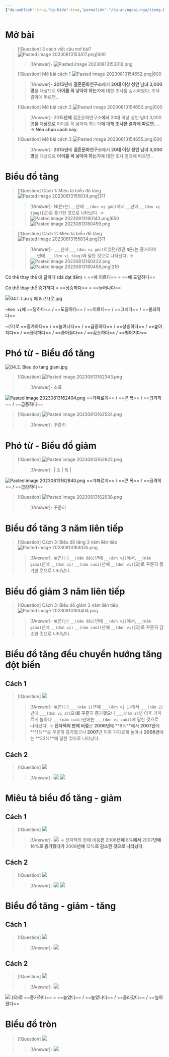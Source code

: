 ```yaml
---
{"dg-publish":true,"dg-hide":true,"permalink":"/du-an/ngoai-ngu/tieng-han/topik//cau-53/","hide":true,"dgPassFrontmatter":true}
---
```


# Mở bài

> [!Question] 3 cách viết câu mở bài?
![Pasted image 20230813153417.png|600](/img/user/Z_Attachment/Pasted%20image%2020230813153417.png)
>> [!Answer]-
>> ![Pasted image 20230813153316.png](/img/user/Z_Attachment/Pasted%20image%2020230813153316.png)
<!--SR:!2023-09-06,14,230-->


> [!Question] Mở bài cách 1
![Pasted image 20230813154652.png|600](/img/user/Z_Attachment/Pasted%20image%2020230813154652.png)
>> [!Answer]-
>> **2015년**에 **결혼문화연구소**에서 **20대 이상 성인 남녀 3,000명**을 대상으로 **아이를 꼭 낳아야 하는가**에 대한 조사를 실시하였다. 조사 결과에 따르면…
<!--SR:!2023-08-31,9,226-->

> [!Question] Mở bài cách 2
![Pasted image 20230813154650.png|600](/img/user/Z_Attachment/Pasted%20image%2020230813154650.png)
>> [!Answer]-
>> 2015**년에** 결혼문화연구소**에서** 20대 이상 성인 남녀 3,000명**을 대상으로** 아이를 꼭 낳아야 하는가**에 대해 조사한 결과에 따르면….**
**→ Nên chọn cách này.**
<!--SR:!2023-08-27,10,250-->

> [!Question] Mở bài cách 3
![Pasted image 20230813154655.png|600](/img/user/Z_Attachment/Pasted%20image%2020230813154655.png)
>> [!Answer]-
>> **2015년**에 **결혼문화연구소**에서 **20대 이상 성인 남녀 3,000명**을 대상으로 **아이를 꼭 낳아야 하는가**에 대한 조사 결과에 따르면…
<!--SR:!2023-09-02,11,230-->

# Biểu đồ tăng

> [!Question] Cách 1: Miêu tả biểu đồ tăng
![Pasted image 20230813155834.png|311](/img/user/Z_Attachment/Pasted%20image%2020230813155834.png)
>> [!Answer]-
>> N(은/는) `__`년에 `__(đơn vị gốc)`에서 `__`년에 `__(đơn vị tăng)`(으)로 증가한 것으로 나타났다.
→ ![Pasted image 20230813160143.png|650](/img/user/Z_Attachment/Pasted%20image%2020230813160143.png)
![Pasted image 20230813160459.png](/img/user/Z_Attachment/Pasted%20image%2020230813160459.png)
<!--SR:!2023-08-31,9,206-->

> [!Question] Cách 2: Miêu tả biểu đồ tăng
![Pasted image 20230813155834.png|311](/img/user/Z_Attachment/Pasted%20image%2020230813155834.png)
>> [!Answer]-
>> `___`년에 `___(đơn vị gốc)`이었던/였던 `N`은/는 증가하여 `___`년에 `___(đơn vị tăng)`에 달한 것으로 나타났다.
→ ![Pasted image 20230813160432.png](/img/user/Z_Attachment/Pasted%20image%2020230813160432.png)
![Pasted image 20230813160458.png|210](/img/user/Z_Attachment/Pasted%20image%2020230813160458.png)
<!--SR:!2023-09-08,16,226-->

Có thể thay thế 에 달하다 (đã đạt đến) = ==에 이르다== = ==에 도달하다==
<!--SR:!2023-09-04,13,246!2023-09-02,10,235-->

Có thể thay thế 증가하다 = ==상승하다== = ==늘어나다==
<!--SR:!2023-08-30,7,206!2023-08-23,1,215-->

![04.1. Lưu ý 에 & (으)로.jpg](/img/user/Z_Attachment/04.1.%20L%C6%B0u%20%C3%BD%20%EC%97%90%20&%20(%EC%9C%BC)%EB%A1%9C.jpg)

~`Đơn vị`에 ==달하다== / ==도달하다== / ==이르다== / ==그치다== / ==불과하다==
<!--SR:!2023-08-23,6,244!2023-08-20,2,235!2023-08-26,3,212-->

~(으)로 ==증가하다== / ==늘어나다== / ==급증하다== / ==상승하다== / ==높아지다== / ==급락하다== / ==줄어들다== / ==감소하다== / ==떨어지다==
<!--SR:!2023-08-23,6,224!2023-08-25,2,175-->


# Phó từ - Biểu đồ tăng

![04.2. Bieu do tang giam.jpg](/img/user/Z_Attachment/04.2.%20Bieu%20do%20tang%20giam.jpg)

> [!Question] ![Pasted image 20230813162343.png](/img/user/Z_Attachment/Pasted%20image%2020230813162343.png)
>> [!Answer]-
>> 소폭
<!--SR:!2023-09-02,11,243-->

![Pasted image 20230813162404.png](/img/user/Z_Attachment/Pasted%20image%2020230813162404.png) ==가파르게== / ==큰 폭== / ==급격히== / ==급증하다==
<!--SR:!2023-09-06,14,223!2023-08-31,9,235!2023-08-21,2,232-->

> [!Question] ![Pasted image 20230813162534.png](/img/user/Z_Attachment/Pasted%20image%2020230813162534.png)
>> [!Answer]-
>> 꾸준히
<!--SR:!2023-09-04,13,243-->

# Phó từ - Biểu đồ giảm

> [!Question] ![Pasted image 20230813162822.png](/img/user/Z_Attachment/Pasted%20image%2020230813162822.png)
>> [!Answer]-
>> | 소  | 폭  | 
<!--SR:!2023-09-01,10,242-->

![Pasted image 20230813162840.png](/img/user/Z_Attachment/Pasted%20image%2020230813162840.png) ==가파르게== / ==큰 폭== / ==급격히== / ==급감하다==
<!--SR:!2023-08-28,6,202!2023-09-01,9,232-->

> [!Question] ![Pasted image 20230813162938.png](/img/user/Z_Attachment/Pasted%20image%2020230813162938.png)
>> [!Answer]-
>> 꾸준히
<!--SR:!2023-08-26,9,242-->

# Biểu đồ tăng 3 năm liên tiếp

> [!Question] Cách 3: Biểu đồ tăng 3 năm liên tiếp
![Pasted image 20230813163035.png](/img/user/Z_Attachment/Pasted%20image%2020230813163035.png)
>> [!Answer]-
>> `N`(은/는) `__(năm đầu)`년에 `__(đơn vị)`에서, `__(năm giữa)`년에 `__(đơn vị)` `__(năm cuối)`년에 `__(đơn vị)`(으)로 꾸준히 증가한 것으로 나타났다.
<!--SR:!2023-08-27,5,182-->

# Biểu đồ giảm 3 năm liên tiếp

> [!Question] Cách 3: Biểu đồ giảm 3 năm liên tiếp
![Pasted image 20230813163404.png](/img/user/Z_Attachment/Pasted%20image%2020230813163404.png)
>> [!Answer]-
>> `N`(은/는) `__(năm đầu)`년에 `__(đơn vị)`에서, `__(năm giữa)`년에 `__(đơn vị)` `__(năm cuối)`년에 `__(đơn vị)`(으)로 꾸준히 감소한 것으로 나타났다.
<!--SR:!2023-08-24,7,222-->

# Biểu đồ tăng đều chuyển hướng tăng đột biến

## Cách 1

> [!Question] ![](https://i.imgur.com/tgFZcbn.png)
>> [!Answer]-
>> `N`(은/는) `___(năm 1)`년에 `___(đơn vị 1)`에서 `___(năm 2)`년에 `___(đơn vị 2)`(으)로 꾸준히 증가했으나 `___(năm 2)`년 이후 가파르게 놀아나 `___(năm cuối)`년에는 `___(đơn vị cuối)`에 달한 것으로 나타났다.
→ **전자책의 판매 비중**은 **2006년**에 **8%**에서 **2007년**에 **11%**로 꾸준히 증가했*으나* **2007**년 이후 가파르게 놀아나 **2008년**에는 **23%**에 달한 것으로 나타났다.

## Cách 2


> [!Question] ![](https://i.imgur.com/tgFZcbn.png)
>> [!Answer]-
>> ![](https://i.imgur.com/D4DjxsY.png)
![](https://i.imgur.com/v13iM2P.png)

# Miêu tả biểu đồ tăng - giảm

## Cách 1

> [!Question] ![](https://i.imgur.com/lRNKuz8.png)
>> [!Answer]-
>> ![](https://i.imgur.com/315U2kY.png)
→ 전자책의 판매 비중**은** 2006**년에** 8%**에서** 2007**년에** 16%**로 증가했다가** 2008**년에** 12%**로 감소한 것으로 나타났다**.
<!--SR:!2023-08-24,1,211-->

## Cách 2
> [!Question] ![](https://i.imgur.com/lRNKuz8.png)
>> [!Answer]-
>> ![](https://i.imgur.com/4iAQTZM.png)
![](https://i.imgur.com/LRU4PFm.png)


# Biểu đồ tăng - giảm - tăng

## Cách 1

> [!Question] ![](https://i.imgur.com/1DzWtuu.png)
>> [!Answer]-
>> ![](https://i.imgur.com/ovm1ltQ.png)
<!--SR:!2023-08-25,2,231-->

## Cách 2

> [!Question] ![](https://i.imgur.com/1DzWtuu.png)
>> [!Answer]-
>> ![](https://i.imgur.com/tYzHSaB.png)


![](https://i.imgur.com/HIzLa0E.jpg)
(으)로 ==증가하다== = ==늘었다== / ==늘었나다== / ==올라갔다== / ==높아졌다==
<!--SR:!2023-08-25,2,232-->

# Biểu đồ tròn

> [!Question] ![](https://i.imgur.com/o51HxYV.png)
>> [!Answer]-
>> ![](https://i.imgur.com/EdVEvc0.jpg) <!--SR:!2023-08-24,1,211-->


